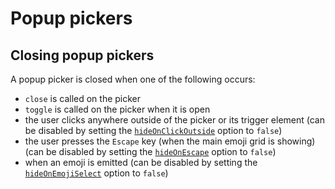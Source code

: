 # Popup pickers

## Closing popup pickers

A popup picker is closed when one of the following occurs:

- `close` is called on the picker
- `toggle` is called on the picker when it is open
- the user clicks anywhere outside of the picker or its trigger element (can be disabled by setting the [`hideOnClickOutside`](../api/types/picker-options#hideonclickoutside-boolean) option to `false`)
- the user presses the `Escape` key (when the main emoji grid is showing) (can be disabled by setting the [`hideOnEscape`](../api/types/picker-options#hideonescape-boolean) option to `false`)
- when an emoji is emitted (can be disabled by setting the [`hideOnEmojiSelect`](../api/types/picker-options#hideonemojiselect-boolean) option to `false`)
